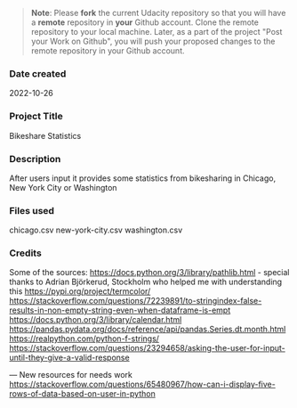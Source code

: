 >**Note**: Please **fork** the current Udacity repository so that you will have a **remote** repository in **your** Github account. Clone the remote repository to your local machine. Later, as a part of the project "Post your Work on Github", you will push your proposed changes to the remote repository in your Github account.

### Date created
2022-10-26

### Project Title
Bikeshare Statistics

### Description
After users input it provides some statistics from bikesharing in Chicago, New York City or Washington

### Files used
chicago.csv
new-york-city.csv
washington.csv

### Credits
Some of the sources: 
https://docs.python.org/3/library/pathlib.html - special thanks to Adrian Björkerud, Stockholm who helped me with understanding this
https://pypi.org/project/termcolor/
https://stackoverflow.com/questions/72239891/to-stringindex-false-results-in-non-empty-string-even-when-dataframe-is-empt
https://docs.python.org/3/library/calendar.html
https://pandas.pydata.org/docs/reference/api/pandas.Series.dt.month.html
https://realpython.com/python-f-strings/
https://stackoverflow.com/questions/23294658/asking-the-user-for-input-until-they-give-a-valid-response

—
New resources for needs work
https://stackoverflow.com/questions/65480967/how-can-i-display-five-rows-of-data-based-on-user-in-python

